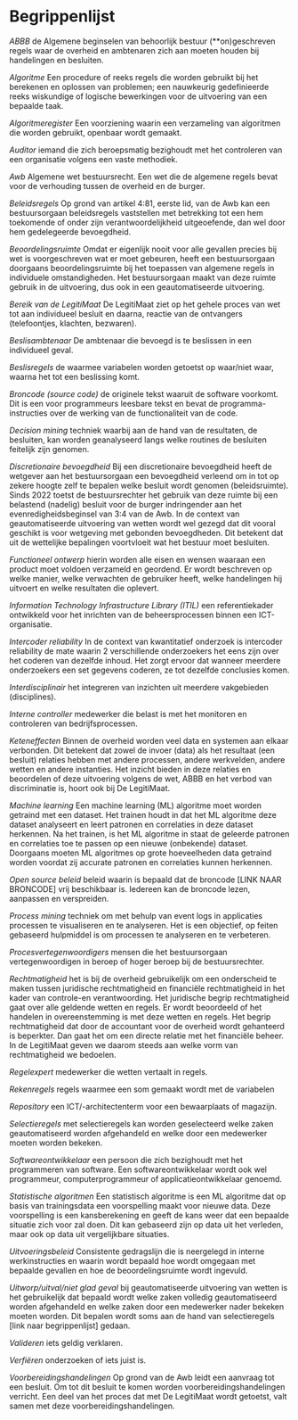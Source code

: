 # Begrippenlijst

<dfn>ABBB</dfn> de Algemene beginselen van behoorlijk bestuur (**on)geschreven regels waar de overheid en ambtenaren zich aan moeten houden bij handelingen en besluiten.

<dfn>Algoritme</dfn> Een procedure of reeks regels die worden gebruikt bij het berekenen en oplossen van problemen; een nauwkeurig gedefinieerde reeks wiskundige of logische bewerkingen voor de uitvoering van een bepaalde taak.

<dfn>Algoritmeregister</dfn> Een voorziening waarin een verzameling van algoritmen die worden gebruikt, openbaar wordt gemaakt.

<dfn>Auditor</dfn> iemand die zich beroepsmatig bezighoudt met het controleren van een organisatie volgens een vaste methodiek.

<dfn>Awb</dfn> Algemene wet bestuursrecht. Een wet die de algemene regels bevat voor de verhouding tussen de overheid en de burger.

<dfn>Beleidsregels</dfn> Op grond van artikel 4:81, eerste lid, van de Awb kan een bestuursorgaan beleidsregels vaststellen met betrekking tot een hem toekomende of onder zijn verantwoordelijkheid uitgeoefende, dan wel door hem gedelegeerde bevoegdheid.

<dfn>Beoordelingsruimte</dfn> Omdat er eigenlijk nooit voor alle gevallen precies bij wet is voorgeschreven wat er moet gebeuren, heeft een bestuursorgaan doorgaans beoordelingsruimte bij het toepassen van algemene regels in individuele omstandigheden. Het bestuursorgaan maakt van deze ruimte gebruik in de uitvoering, dus ook in een geautomatiseerde uitvoering.

<dfn>Bereik van de LegitiMaat</dfn> De LegitiMaat ziet op het gehele proces van wet tot aan individueel besluit en daarna, reactie van de ontvangers (telefoontjes, klachten, bezwaren).

<dfn>Beslisambtenaar</dfn> De ambtenaar die bevoegd is te beslissen in een individueel geval.

<dfn>Beslisregels</dfn> de waarmee variabelen worden getoetst op waar/niet waar, waarna het tot een beslissing komt.

<dfn>Broncode (source code)</dfn> de originele tekst waaruit de software voorkomt. Dit is een voor programmeurs leesbare tekst en bevat de programma-instructies over de werking van de functionaliteit van de code.

<dfn>Decision mining</dfn> techniek waarbij aan de hand van de resultaten, de besluiten, kan worden geanalyseerd langs welke routines de besluiten feitelijk zijn genomen.

<dfn>Discretionaire bevoegdheid</dfn> Bij een discretionaire bevoegdheid heeft de wetgever aan het bestuursorgaan een bevoegdheid verleend om in tot op zekere hoogte zelf te bepalen welke besluit wordt genomen (beleidsruimte). Sinds 2022 toetst de bestuursrechter het gebruik van deze ruimte bij een belastend (nadelig) besluit voor de burger indringender aan het evenredigheidsbeginsel van 3:4 van de Awb. In de context van geautomatiseerde uitvoering van wetten wordt wel gezegd dat dit vooral geschikt is voor wetgeving met gebonden bevoegdheden. Dit betekent dat uit de wettelijke bepalingen voortvloeit wat het bestuur moet besluiten.

<dfn>Functioneel ontwerp</dfn> hierin worden alle eisen en wensen waaraan een product moet voldoen verzameld en geordend. Er wordt beschreven op welke manier, welke verwachten de gebruiker heeft, welke handelingen hij uitvoert en welke resultaten die oplevert.

<dfn>Information Technology Infrastructure Library (ITIL)</dfn> een referentiekader ontwikkeld voor het inrichten van de beheersprocessen binnen een ICT-organisatie.

<dfn>Intercoder reliability</dfn> In de context van kwantitatief onderzoek is intercoder reliability de mate waarin 2 verschillende onderzoekers het eens zijn over het coderen van dezelfde inhoud. Het zorgt ervoor dat wanneer meerdere onderzoekers een set gegevens coderen, ze tot dezelfde conclusies komen.

<dfn>Interdisciplinair</dfn> het integreren van inzichten uit meerdere vakgebieden (disciplines).

<dfn>Interne controller</dfn> medewerker die belast is met het monitoren en controleren van bedrijfsprocessen.

<dfn>Keteneffecten</dfn> Binnen de overheid worden veel data en systemen aan elkaar verbonden. Dit betekent dat zowel de invoer (data) als het resultaat (een besluit) relaties hebben met andere processen, andere werkvelden, andere wetten en andere instanties. Het inzicht bieden in deze relaties en beoordelen of deze uitvoering volgens de wet, ABBB en het verbod van discriminatie is, hoort ook bij De LegitiMaat.

<dfn>Machine learning</dfn> Een machine learning (ML) algoritme moet worden getraind met een dataset. Het trainen houdt in dat het ML algoritme deze dataset analyseert en leert patronen en correlaties in deze dataset herkennen. Na het trainen, is het ML algoritme in staat de geleerde patronen en correlaties toe te passen op een nieuwe (onbekende) dataset. Doorgaans moeten ML algoritmes op grote hoeveelheden data getraind worden voordat zij accurate patronen en correlaties kunnen herkennen.

<dfn>Open source beleid</dfn> beleid waarin is bepaald dat de broncode [LINK NAAR BRONCODE] vrij beschikbaar is. Iedereen kan de broncode lezen, aanpassen en verspreiden.

<dfn>Process mining</dfn> techniek om met behulp van event logs in applicaties processen te visualiseren en te analyseren. Het is een objectief, op feiten gebaseerd hulpmiddel is om processen te analyseren en te verbeteren.

<dfn data-lt="Procesvertegenwoordigers|Procesvertegenwoordiger">Procesvertegenwoordigers</dfn> mensen die het bestuursorgaan vertegenwoordigen in beroep of hoger beroep bij de bestuursrechter.

<dfn data-lt="Rechtmatigheid|Rechtmatig">Rechtmatigheid</dfn> het is bij de overheid gebruikelijk om een onderscheid te maken tussen juridische rechtmatigheid en financiële rechtmatigheid in het kader van controle-en verantwoording. Het juridische begrip rechtmatigheid gaat over alle geldende wetten en regels. Er wordt beoordeeld of het handelen in overeenstemming is met deze wetten en regels. Het begrip rechtmatigheid dat door de accountant voor de overheid wordt gehanteerd is beperkter. Dan gaat het om een directe relatie met het financiële beheer. In de LegitiMaat geven we daarom steeds aan welke vorm van rechtmatigheid we bedoelen.

<dfn>Regelexpert</dfn> medewerker die wetten vertaalt in regels.

<dfn>Rekenregels</dfn> regels waarmee een som gemaakt wordt met de variabelen

<dfn>Repository</dfn> een ICT/-architectenterm voor een bewaarplaats of magazijn.

<dfn>Selectieregels</dfn> met selectieregels kan worden geselecteerd welke zaken geautomatiseerd worden afgehandeld en welke door een medewerker moeten worden bekeken.

<dfn>Softwareontwikkelaar</dfn> een persoon die zich bezighoudt met het programmeren van software. Een softwareontwikkelaar wordt ook wel programmeur, computerprogrammeur of applicatieontwikkelaar genoemd.

<dfn>Statistische algoritmen</dfn> Een statistisch algoritme is een ML algoritme dat op basis van trainingsdata een voorspelling maakt voor nieuwe data. Deze voorspelling is een kansberekening en geeft de kans weer dat een bepaalde situatie zich voor zal doen. Dit kan gebaseerd zijn op data uit het verleden, maar ook op data uit vergelijkbare situaties.

<dfn>Uitvoeringsbeleid</dfn> Consistente gedragslijn die is neergelegd in interne werkinstructies en waarin wordt bepaald hoe wordt omgegaan met bepaalde gevallen en hoe de beoordelingsruimte wordt ingevuld.

<dfn data-lt="Uitworp|Uitval|Niet glad geval">Uitworp/uitval/niet glad geval</dfn> bij geautomatiseerde uitvoering van wetten is het gebruikelijk dat bepaald wordt welke zaken volledig geautomatiseerd worden afgehandeld en welke zaken door een medewerker nader bekeken moeten worden. Dit bepalen wordt soms aan de hand van selectieregels [link naar begrippenlijst] gedaan.

<dfn>Valideren</dfn> iets geldig verklaren.

<dfn>Verfiëren</dfn> onderzoeken of iets juist is.

<dfn>Voorbereidingshandelingen</dfn> Op grond van de Awb leidt een aanvraag tot een besluit. Om tot dit besluit te komen worden voorbereidingshandelingen verricht. Een deel van het proces dat met De LegitiMaat wordt getoetst, valt samen met deze voorbereidingshandelingen.
